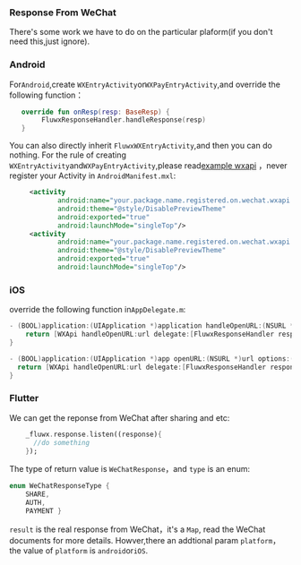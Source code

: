 ### Response From WeChat
There's some work we have to do on the particular plaform(if you don't need this,just ignore).

### Android
For`Android`,create `WXEntryActivity`or`WXPayEntryActivity`,and override the following function：
```kotlin
   override fun onResp(resp: BaseResp) {
        FluwxResponseHandler.handleResponse(resp)
   }
```
You can also directly inherit `FluwxWXEntryActivity`,and then you can do nothing.
For the rule of creating `WXEntryActivity`and`WXPayEntryActivity`,please read[example wxapi](https://github.com/OpenFlutter/fluwx/tree/master/example/android/app/src/main/kotlin/net/sourceforge/simcpux/wxapi )
，never register your Activity in `AndroidManifest.mxl`:
```xml
     <activity
            android:name="your.package.name.registered.on.wechat.wxapi.WXEntryActivity"
            android:theme="@style/DisablePreviewTheme"
            android:exported="true"
            android:launchMode="singleTop"/>
     <activity
            android:name="your.package.name.registered.on.wechat.wxapi.WXPayEntryActivity"
            android:theme="@style/DisablePreviewTheme"
            android:exported="true"
            android:launchMode="singleTop"/>

```

### iOS
override the following function in`AppDelegate.m`:
```objective-c
- (BOOL)application:(UIApplication *)application handleOpenURL:(NSURL *)url {
    return [WXApi handleOpenURL:url delegate:[FluwxResponseHandler responseHandler]];
}

- (BOOL)application:(UIApplication *)app openURL:(NSURL *)url options:(NSDictionary<NSString*, id> *)options{
  return [WXApi handleOpenURL:url delegate:[FluwxResponseHandler responseHandler]];
}
```

### Flutter
We can get the reponse from WeChat after sharing and etc:
```dart
    _fluwx.response.listen((response){
      //do something
    });
```
The type of return value is `WeChatResponse`，and  `type` is an enum:
```dart
enum WeChatResponseType {
    SHARE,
    AUTH,
    PAYMENT }
```
`result` is the real response from WeChat，it's a `Map`, read the WeChat documents for more details.
Howver,there an addtional param  `platform`，the value of `platform` is `android`or`iOS`.
